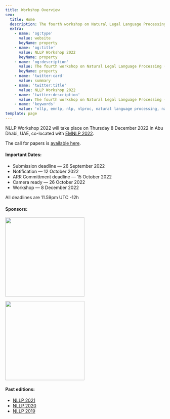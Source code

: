 ```yaml
---
title: Workshop Overview
seo:
  title: Home
  description: The fourth workshop on Natural Legal Language Processing (NLLP 2022) explores methods and applications of Natural Language Processing for the Legal Domain by focusing on legal text and text with legal significance. Co-located with EMNLP 2022.
  extra:
    - name: 'og:type'
      value: website
      keyName: property
    - name: 'og:title'
      value: NLLP Workshop 2022
      keyName: property
    - name: 'og:description'
      value: The fourth workshop on Natural Legal Language Processing (NLLP 2022) explores methods and applications of Natural Language Processing for the Legal Domain by focusing on legal text and text with legal significance. Co-located with EMNLP 2022.
      keyName: property
    - name: 'twitter:card'
      value: summary
    - name: 'twitter:title'
      value: NLLP Workshop 2022
    - name: 'twitter:description'
      value: The fourth workshop on Natural Legal Language Processing (NLLP 2022) explores methods and applications of Natural Language Processing for the Legal Domain by focusing on legal text and text with legal significance. Co-located with EMNLP 2022.
    - name: 'keywords'
      value: 'nllp, emnlp, nlp, nlproc, natural language processing, natural legal language processing, legal text, legal domain language'
template: page
---
```


NLLP Workshop 2022 will take place on Thursday 8 December 2022 in Abu Dhabi, UAE, co-located with [EMNLP 2022](https://2022.emnlp.org/). 

The call for papers is [available here](https://nllpw.org/workshop/call/).

#### Important Dates:
- Submission deadline ― 26 September 2022
- Notification ― 12 October 2022
- ARR Committment deadline ― 15 October 2022
- Camera ready ― 26 October 2022
- Workshop ― 8 December 2022

All deadlines are 11.59pm UTC -12h

#### Sponsors:  
  
  
[<img src="/images/bloomberg.png" width="250"/>](https://www.bloomberg.com/company/values/tech-at-bloomberg/artificial-intelligence-ai/)

[<img src="/images/lbox.png" width="250"/>](https://lbox.kr/)

#### Past editions:
- [NLLP 2021](https://nllpw.org/workshop/nllp-2021)
- [NLLP 2020](https://sites.google.com/view/nllp/home)
- [NLLP 2019](https://sites.google.com/view/nllp/nllp-2019)
